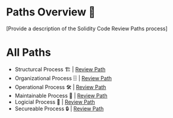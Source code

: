 # Paths Overview 🚦

[Provide a description of the Solidity Code Review Paths process]

# All Paths 
- Structurcal Process 🏗️ | [Review Path](./structural/readme.md)
- Organizational Process 🗄️ | [Review Path](./organizational/readme.md)
- Operational Process 🛠️ | [Review Path](./operational/readme.md)
- Maintainable Process 💪 | [Review Path](./maintainable/readme.md)
- Logicial Process 🧠 | [Review Path](./logicial/readme.md)
- Secureable Process 🔒 | [Review Path](./secureable/readme.md)
